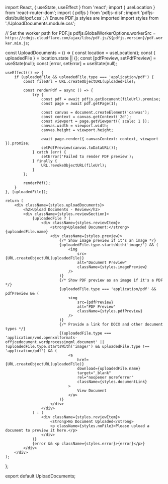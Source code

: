 
import React, { useState, useEffect } from 'react';
import { useLocation } from 'react-router-dom';
import { pdfjs } from 'pdfjs-dist';
import 'pdfjs-dist/build/pdf.css'; // Ensure PDF.js styles are imported
import styles from './UploadDocuments.module.css';

// Set the worker path for PDF.js
pdfjs.GlobalWorkerOptions.workerSrc = `https://cdnjs.cloudflare.com/ajax/libs/pdf.js/${pdfjs.version}/pdf.worker.min.js`;

const UploadDocuments = () => {
    const location = useLocation();
    const { uploadedFile } = location.state || {};
    const [pdfPreview, setPdfPreview] = useState(null);
    const [error, setError] = useState(null);

    useEffect(() => {
        if (uploadedFile && uploadedFile.type === 'application/pdf') {
            const fileUrl = URL.createObjectURL(uploadedFile);

            const renderPdf = async () => {
                try {
                    const pdf = await pdfjs.getDocument(fileUrl).promise;
                    const page = await pdf.getPage(1);

                    const canvas = document.createElement('canvas');
                    const context = canvas.getContext('2d');
                    const viewport = page.getViewport({ scale: 1 });
                    canvas.width = viewport.width;
                    canvas.height = viewport.height;

                    await page.render({ canvasContext: context, viewport }).promise;
                    setPdfPreview(canvas.toDataURL());
                } catch (err) {
                    setError('Failed to render PDF preview');
                } finally {
                    URL.revokeObjectURL(fileUrl);
                }
            };

            renderPdf();
        }
    }, [uploadedFile]);

    return (
        <div className={styles.uploadDocuments}>
            <h2>Upload Documents - Review</h2>
            <div className={styles.reviewSection}>
                {uploadedFile ? (
                    <div className={styles.reviewItem}>
                        <strong>Uploaded Document:</strong> {uploadedFile.name}
                        <div className={styles.preview}>
                            {/* Show image preview if it's an image */}
                            {uploadedFile.type.startsWith('image/') && (
                                <img
                                    src={URL.createObjectURL(uploadedFile)}
                                    alt="Document Preview"
                                    className={styles.imagePreview}
                                />
                            )}
                            {/* Show PDF preview as an image if it's a PDF */}
                            {uploadedFile.type === 'application/pdf' && pdfPreview && (
                                <img
                                    src={pdfPreview}
                                    alt="PDF Preview"
                                    className={styles.pdfPreview}
                                />
                            )}
                            {/* Provide a link for DOCX and other document types */}
                            {(uploadedFile.type === 'application/vnd.openxmlformats-officedocument.wordprocessingml.document' || !uploadedFile.type.startsWith('image/') && uploadedFile.type !== 'application/pdf') && (
                                <a
                                    href={URL.createObjectURL(uploadedFile)}
                                    download={uploadedFile.name}
                                    target="_blank"
                                    rel="noopener noreferrer"
                                    className={styles.documentLink}
                                >
                                    View Document
                                </a>
                            )}
                        </div>
                    </div>
                ) : (
                    <div className={styles.reviewItem}>
                        <strong>No Document Uploaded</strong>
                        <p className={styles.noFile}>Please upload a document to preview it here.</p>
                    </div>
                )}
                {error && <p className={styles.error}>{error}</p>}
            </div>
        </div>
    );
};

export default UploadDocuments;
